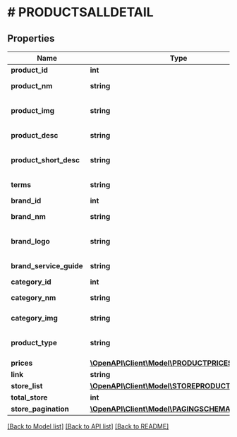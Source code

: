 # # PRODUCTSALLDETAIL

## Properties

Name | Type | Description | Notes
------------ | ------------- | ------------- | -------------
**product_id** | **int** | Product Id | [optional]
**product_nm** | **string** | Product Name | [optional]
**product_img** | **string** | Link product image | [optional]
**product_desc** | **string** | Product Description | [optional]
**product_short_desc** | **string** | Product Short Description | [optional]
**terms** | **string** | Terms of use | [optional]
**brand_id** | **int** | Brand id | [optional]
**brand_nm** | **string** | Brand name | [optional]
**brand_logo** | **string** | Link to brand logo image | [optional]
**brand_service_guide** | **string** | T&amp;C of brand | [optional]
**category_id** | **int** | Category Id | [optional]
**category_nm** | **string** | Category Name | [optional]
**category_img** | **string** | Category Image | [optional]
**product_type** | **string** | c (cash) hoặc i (item) | [optional]
**prices** | [**\OpenAPI\Client\Model\PRODUCTPRICESCHEMA[]**](PRODUCTPRICESCHEMA.md) |  | [optional]
**link** | **string** |  | [optional]
**store_list** | [**\OpenAPI\Client\Model\STOREPRODUCTSCHEMA[]**](STOREPRODUCTSCHEMA.md) |  | [optional]
**total_store** | **int** | Total store | [optional]
**store_pagination** | [**\OpenAPI\Client\Model\PAGINGSCHEMA**](PAGINGSCHEMA.md) |  | [optional]

[[Back to Model list]](../../README.md#models) [[Back to API list]](../../README.md#endpoints) [[Back to README]](../../README.md)
